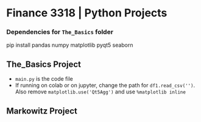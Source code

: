 # Finance 3318 | Python Projects
### Dependencies for ```The_Basics``` folder
pip install pandas numpy matplotlib pyqt5 seaborn

## The_Basics Project
- ```main.py``` is the code file
- If running on colab or on jupyter, change the path for ```df1.read_csv('')```. Also remove ```matplotlib.use('Qt5Agg')``` and use ```%matplotlib inline```

## Markowitz Project
